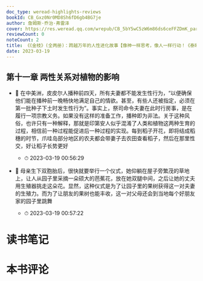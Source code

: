 ```yaml
---
doc_type: weread-highlights-reviews
bookId: CB_Gxz0Nr0MD8Sh6fD6gb4BG7je
author: 詹姆斯·乔治·弗雷泽
cover: https://res.weread.qq.com/wrepub/CB_5bY5wC5zW6m86ds6ceFFZDmK_parsecover
reviewCount: 0
noteCount: 2
title: 《《金枝》(全两册)：跨越万年的人性进化故事【像神一样思考，像人一样行动！《泰晤士报》盛赞，与达尔文、斯宾塞著并肩！人类精神世界的秘密花园！从巫术、神性到人性，跨越万年的人性进化故事，深刻影响弗洛伊德、荣格思想走向！】》
date: 2023-03-19
---
```



## 第十一章 两性关系对植物的影响


- 📌 在中美洲，皮皮尔人播种前四天，所有夫妻都不能发生性行为，“以便确保他们能在播种前一晚畅快地满足自己的情欲。甚至，有些人还被指定，必须在第一批种子下土时发生性行为”。事实上，祭司命令夫妻在此时行房事，是在履行一项宗教义务。如果没有这样的准备工作，播种即为非法。关于这种风俗，也许只有一种解释，那就是印第安人似乎混淆了人类和植物这两种生育的过程，相信前一种过程能促进后一种过程的实现。每到稻子开花，即将结成稻穗的时节，爪哇岛部分地区的农夫都会带妻子去农田查看稻子，然后在那里性交，好让稻子长势更好 
    - ⏱ 2023-03-19 00:56:29 

- 📌 母亲生下双胞胎后，很快就要举行一个仪式，她仰躺在屋子旁繁茂的草地上，让人从园子里采摘一朵硕大的芭蕉花，放在她双腿中间，之后让她的丈夫用生殖器挑走这朵花。显然，这种仪式是为了让园子里的果树获得这一对夫妻的生殖力。而为了让朋友的果树也能丰收，这一对父母还会到当地每个好朋友家的园子里跳舞 
    - ⏱ 2023-03-19 00:57:22 

# 读书笔记


# 本书评论
